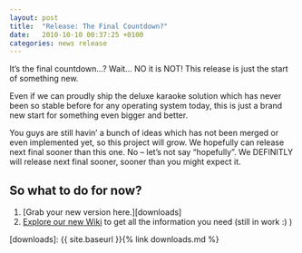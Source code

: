 ```yaml
---
layout: post
title:  "Release: The Final Countdown?"
date:   2010-10-10 00:37:25 +0100
categories: news release
---
```

It’s the final countdown…? Wait… NO it is NOT! This release is just the start of something new.

Even if we can proudly ship the deluxe karaoke solution which has never been so stable before
for any operating system today, this is just a brand new start for something even bigger and better.

You guys are still havin’ a bunch of ideas which has not been merged or even implemented yet,
so this project will grow. We hopefully can release next final sooner than this one.
No – let’s not say “hopefully”. We DEFINITLY will release next final sooner, sooner than you
might expect it.

## So what to do for now?

1.  [Grab your new version here.][downloads]
2.  [Explore our new Wiki][wiki] to get all the information you need (still in work :) )

[wiki]: https://github.com/UltraStar-Deluxe/USDX/wiki
[downloads]: {{ site.baseurl }}{% link downloads.md %}
